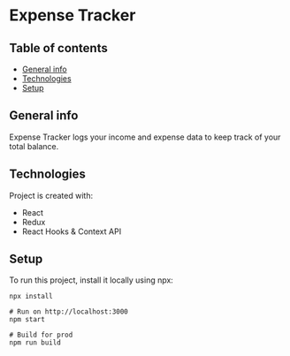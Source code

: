 # Expense Tracker

## Table of contents

- [General info](#general-info)
- [Technologies](#technologies)
- [Setup](#setup)

## General info

Expense Tracker logs your income and expense data to keep track of your total balance.

## Technologies

Project is created with:

- React
- Redux
- React Hooks & Context API

## Setup

To run this project, install it locally using npx:

```
npx install

# Run on http://localhost:3000
npm start

# Build for prod
npm run build
```
